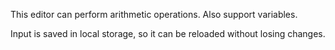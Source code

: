 This editor can perform arithmetic operations. Also support variables.

Input is saved in local storage, so it can be reloaded without losing changes.
